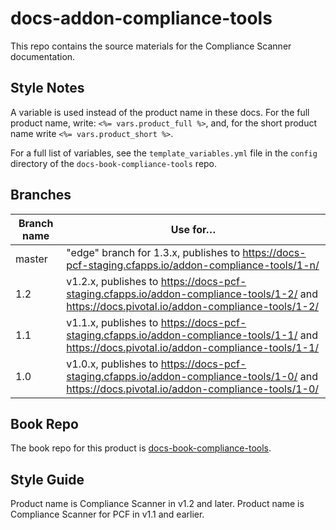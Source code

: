 # docs-addon-compliance-tools

This repo contains the source materials for the Compliance Scanner documentation.

## Style Notes

A variable is used instead of the product name in these docs.
For the full product name, write: `<%= vars.product_full %>`,
and, for the short product name write `<%= vars.product_short %>`.

For a full list of variables, see the `template_variables.yml` file in the `config`
directory of the `docs-book-compliance-tools` repo.

## Branches

| Branch name | Use for… |
|-------------| ------|
| master      | "edge" branch for 1.3.x, publishes to https://docs-pcf-staging.cfapps.io/addon-compliance-tools/1-n/
| 1.2 | v1.2.x, publishes to https://docs-pcf-staging.cfapps.io/addon-compliance-tools/1-2/ and https://docs.pivotal.io/addon-compliance-tools/1-2/ |
| 1.1 | v1.1.x, publishes to https://docs-pcf-staging.cfapps.io/addon-compliance-tools/1-1/ and https://docs.pivotal.io/addon-compliance-tools/1-1/ |
| 1.0 | v1.0.x, publishes to https://docs-pcf-staging.cfapps.io/addon-compliance-tools/1-0/ and https://docs.pivotal.io/addon-compliance-tools/1-0/ |            

## Book Repo

The book repo for this product is [docs-book-compliance-tools](https://github.com/pivotal-cf/docs-book-compliance-tools).

## Style Guide

Product name is Compliance Scanner in v1.2 and later.
Product name is Compliance Scanner for PCF in v1.1 and earlier.
